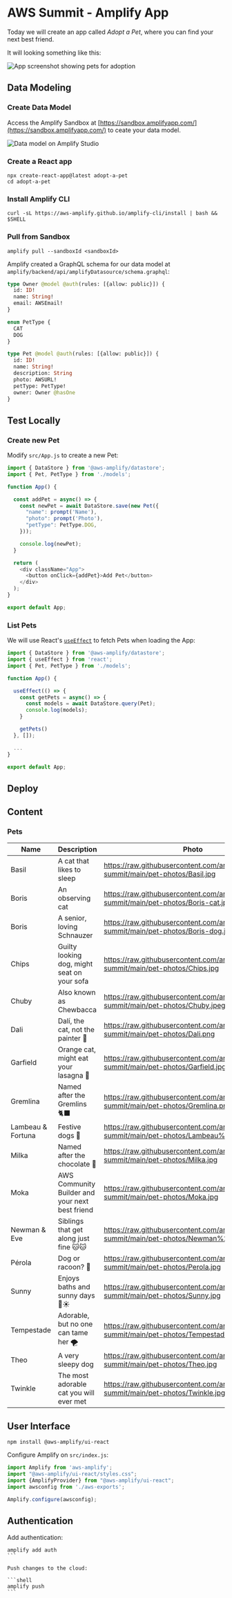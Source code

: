 # AWS Summit - Amplify App

Today we will create an app called *Adopt a Pet*, where you can find your next best friend.

It will looking something like this:

![App screenshot showing pets for adoption](app.png)

## Data Modeling

### Create Data Model

Access the Amplify Sandbox at [https://sandbox.amplifyapp.com/](https://sandbox.amplifyapp.com/) to ceate your data model.

![Data model on Amplify Studio](data-model.png)

### Create a React app

```shell
npx create-react-app@latest adopt-a-pet
cd adopt-a-pet
```

### Install Amplify CLI

```shell
curl -sL https://aws-amplify.github.io/amplify-cli/install | bash && $SHELL
```

### Pull from Sandbox

```shell
amplify pull --sandboxId <sandboxId>
```

Amplify created a GraphQL schema for our data model at `amplify/backend/api/amplifyDatasource/schema.graphql`:

```graphql
type Owner @model @auth(rules: [{allow: public}]) {
  id: ID!
  name: String!
  email: AWSEmail!
}

enum PetType {
  CAT
  DOG
}

type Pet @model @auth(rules: [{allow: public}]) {
  id: ID!
  name: String!
  description: String
  photo: AWSURL!
  petType: PetType!
  owner: Owner @hasOne
}
```

## Test Locally

### Create new Pet

Modify `src/App.js` to create a new Pet:

```javascript
import { DataStore } from '@aws-amplify/datastore';
import { Pet, PetType } from './models';

function App() {

  const addPet = async() => {
    const newPet = await DataStore.save(new Pet({
      "name": prompt('Name'),
      "photo": prompt('Photo'),
      "petType": PetType.DOG,
    }));

    console.log(newPet);
  }

  return (
    <div className="App">
      <button onClick={addPet}>Add Pet</button>
    </div>
  );
}

export default App;
```

### List Pets

We will use React's [`useEffect`](https://reactjs.org/docs/hooks-effect.html) to fetch Pets when loading the App:

```javascript
import { DataStore } from '@aws-amplify/datastore';
import { useEffect } from 'react';
import { Pet, PetType } from './models';

function App() {

  useEffect(() => {
    const getPets = async() => {
      const models = await DataStore.query(Pet);
      console.log(models);
    }

    getPets()
  }, []);

  ...
}

export default App;
```

## Deploy

## Content

### Pets


| Name              | Description                                     | Photo                                                                                           | Type |
| ----------------- | ----------------------------------------------- | ----------------------------------------------------------------------------------------------- | ---- |
| Basil             | A cat that likes to sleep                       | https://raw.githubusercontent.com/anacunha/amplify-summit/main/pet-photos/Basil.jpg             | CAT  |
| Boris             | An observing cat                                | https://raw.githubusercontent.com/anacunha/amplify-summit/main/pet-photos/Boris-cat.jpg         | CAT  |
| Boris             | A senior, loving Schnauzer                      | https://raw.githubusercontent.com/anacunha/amplify-summit/main/pet-photos/Boris-dog.jpg         | DOG  |
| Chips             | Guilty looking dog, might seat on your sofa     | https://raw.githubusercontent.com/anacunha/amplify-summit/main/pet-photos/Chips.jpg             | DOG  |
| Chuby             | Also known as Chewbacca                         | https://raw.githubusercontent.com/anacunha/amplify-summit/main/pet-photos/Chuby.jpeg            | DOG  |
| Dali              | Dalí, the cat, not the painter 🎨               | https://raw.githubusercontent.com/anacunha/amplify-summit/main/pet-photos/Dali.png              | CAT  |
| Garfield          | Orange cat, might eat your lasagna 🍝           | https://raw.githubusercontent.com/anacunha/amplify-summit/main/pet-photos/Garfield.jpg          | CAT  |
| Gremlina          | Named after the Gremlins 🐈‍⬛                     | https://raw.githubusercontent.com/anacunha/amplify-summit/main/pet-photos/Gremlina.png          | CAT  |
| Lambeau & Fortuna | Festive dogs 🎄                                 | https://raw.githubusercontent.com/anacunha/amplify-summit/main/pet-photos/Lambeau%2BFortuna.jpg | DOG  |
| Milka             | Named after the chocolate 🍫                    | https://raw.githubusercontent.com/anacunha/amplify-summit/main/pet-photos/Milka.jpg             | DOG  |
| Moka              | AWS Community Builder and your next best friend | https://raw.githubusercontent.com/anacunha/amplify-summit/main/pet-photos/Moka.jpg              | DOG  |
| Newman & Eve      | Siblings that get along just fine 🐱🐱           | https://raw.githubusercontent.com/anacunha/amplify-summit/main/pet-photos/Newman%2BEve.jpg     | CAT  |
| Pérola            | Dog or racoon? 🦝                               | https://raw.githubusercontent.com/anacunha/amplify-summit/main/pet-photos/Perola.jpg            | DOG  |
| Sunny             | Enjoys baths and sunny days 🛁☀️                 | https://raw.githubusercontent.com/anacunha/amplify-summit/main/pet-photos/Sunny.jpg             | DOG  |
| Tempestade        | Adorable, but no one can tame her 🌪            | https://raw.githubusercontent.com/anacunha/amplify-summit/main/pet-photos/Tempestade.jpg        | CAT  |
| Theo              | A very sleepy dog                               | https://raw.githubusercontent.com/anacunha/amplify-summit/main/pet-photos/Theo.jpg              | DOG  |
| Twinkle           | The most adorable cat you will ever met         | https://raw.githubusercontent.com/anacunha/amplify-summit/main/pet-photos/Twinkle.jpg           | CAT  |

## User Interface

```shell
npm install @aws-amplify/ui-react
```

Configure Amplify on `src/index.js`:

```javascript
import Amplify from 'aws-amplify';
import "@aws-amplify/ui-react/styles.css";
import {AmplifyProvider} from "@aws-amplify/ui-react";
import awsconfig from './aws-exports';

Amplify.configure(awsconfig);
```

## Authentication

Add authentication:

````shell
amplify add auth
```

Push changes to the cloud:

```shell
amplify push
```
